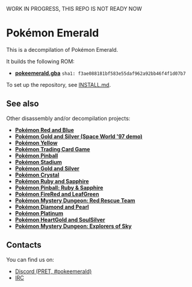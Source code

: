 WORK IN PROGRESS, THIS REPO IS NOT READY NOW

# Pokémon Emerald

This is a decompilation of Pokémon Emerald.

It builds the following ROM:

* [**pokeemerald.gba**](https://datomatic.no-intro.org/index.php?page=show_record&s=23&n=1961) `sha1: f3ae088181bf583e55daf962a92bb46f4f1d07b7`

To set up the repository, see [INSTALL.md](INSTALL.md).


## See also

Other disassembly and/or decompilation projects:
* [**Pokémon Red and Blue**](https://github.com/pret/pokered)
* [**Pokémon Gold and Silver (Space World '97 demo)**](https://github.com/pret/pokegold-spaceworld)
* [**Pokémon Yellow**](https://github.com/pret/pokeyellow)
* [**Pokémon Trading Card Game**](https://github.com/pret/poketcg)
* [**Pokémon Pinball**](https://github.com/pret/pokepinball)
* [**Pokémon Stadium**](https://github.com/pret/pokestadium)
* [**Pokémon Gold and Silver**](https://github.com/pret/pokegold)
* [**Pokémon Crystal**](https://github.com/pret/pokecrystal)
* [**Pokémon Ruby and Sapphire**](https://github.com/pret/pokeruby)
* [**Pokémon Pinball: Ruby & Sapphire**](https://github.com/pret/pokepinballrs)
* [**Pokémon FireRed and LeafGreen**](https://github.com/pret/pokefirered)
* [**Pokémon Mystery Dungeon: Red Rescue Team**](https://github.com/pret/pmd-red)
* [**Pokémon Diamond and Pearl**](https://github.com/pret/pokediamond)
* [**Pokémon Platinum**](https://github.com/pret/pokeplatinum) 
* [**Pokémon HeartGold and SoulSilver**](https://github.com/pret/pokeheartgold)
* [**Pokémon Mystery Dungeon: Explorers of Sky**](https://github.com/pret/pmd-sky)

## Contacts

You can find us on:

* [Discord (PRET, #pokeemerald)](https://discord.gg/d5dubZ3)
* [IRC](https://web.libera.chat/?#pret)
